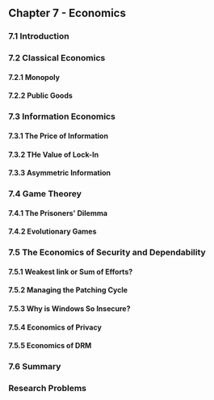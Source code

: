 ## Chapter 7 - Economics

### 7.1 Introduction

### 7.2 Classical Economics


#### 7.2.1 Monopoly

#### 7.2.2 Public Goods

### 7.3 Information Economics

#### 7.3.1 The Price of Information

#### 7.3.2 THe Value of Lock-In

#### 7.3.3 Asymmetric Information

### 7.4 Game Theorey

#### 7.4.1 The Prisoners' Dilemma

#### 7.4.2 Evolutionary Games

### 7.5 The Economics of Security and Dependability

#### 7.5.1 Weakest link or Sum of Efforts?

#### 7.5.2 Managing the Patching Cycle

#### 7.5.3 Why is Windows So Insecure?

#### 7.5.4 Economics of Privacy

#### 7.5.5 Economics of DRM

### 7.6 Summary

### Research Problems

